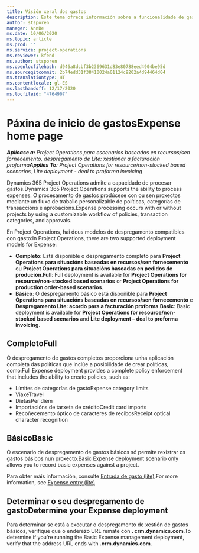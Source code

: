 ```yaml
---
title: Visión xeral dos gastos
description: Este tema ofrece información sobre a funcionalidade de gasto en Project Operations.
author: stsporen
manager: AnnBe
ms.date: 10/06/2020
ms.topic: article
ms.prod: ''
ms.service: project-operations
ms.reviewer: kfend
ms.author: stsporen
ms.openlocfilehash: d946a8dcbf3b2369631d83e80788eed4904be95d
ms.sourcegitcommit: 2b74edd31f38410024a01124c9202a4d94464d04
ms.translationtype: HT
ms.contentlocale: gl-ES
ms.lasthandoff: 12/17/2020
ms.locfileid: "4764907"
---
```

# <a name="expense-home-page"></a><span data-ttu-id="75c63-103">Páxina de inicio de gastos</span><span class="sxs-lookup"><span data-stu-id="75c63-103">Expense home page</span></span>

<span data-ttu-id="75c63-104">_**Aplícase a:** Project Operations para escenarios baseados en recursos/sen fornecemento, despregamento de Lite: xestionar a facturación proforma_</span><span class="sxs-lookup"><span data-stu-id="75c63-104">_**Applies To:** Project Operations for resource/non-stocked based scenarios, Lite deployment - deal to proforma invoicing_</span></span>


<span data-ttu-id="75c63-105">Dynamics 365 Project Operations admite a capacidade de procesar gastos.</span><span class="sxs-lookup"><span data-stu-id="75c63-105">Dynamics 365 Project Operations supports the ability to process expenses.</span></span> <span data-ttu-id="75c63-106">O procesamento de gastos prodúcese con ou sen proxectos mediante un fluxo de traballo personalizable de políticas, categorías de transaccións e aprobacións.</span><span class="sxs-lookup"><span data-stu-id="75c63-106">Expense processing occurs with or without projects by using a customizable workflow of policies, transaction categories, and approvals.</span></span>

<span data-ttu-id="75c63-107">En Project Operations, hai dous modelos de despregamento compatibles con gasto:</span><span class="sxs-lookup"><span data-stu-id="75c63-107">In Project Operations, there are two supported deployment models for Expense:</span></span> 

- <span data-ttu-id="75c63-108">**Completo**: Está dispoñible o despregamento completo para **Project Operations para situacións baseadas en recursos/sen fornecemento** ou **Project Operations para situacións baseadas en pedidos de produción**.</span><span class="sxs-lookup"><span data-stu-id="75c63-108">**Full**: Full deployment is available for **Project Operations for resource/non-stocked based scenarios** or **Project Operations for production order-based scenarios**.</span></span>
- <span data-ttu-id="75c63-109">**Básico**: O despregamento básico está dispoñible para **Project Operations para situacións baseadas en recursos/sen fornecemento** e **Despregamento Lite: acordo para a facturación proforma**.</span><span class="sxs-lookup"><span data-stu-id="75c63-109">**Basic**: Basic deployment is available for **Project Operations for resource/non-stocked based scenarios** and **Lite deployment – deal to proforma invoicing**.</span></span>

## <a name="full"></a><span data-ttu-id="75c63-110">Completo</span><span class="sxs-lookup"><span data-stu-id="75c63-110">Full</span></span> 
<span data-ttu-id="75c63-111">O despregamento de gastos completos proporciona unha aplicación completa das políticas que inclúe a posibilidade de crear políticas, como:</span><span class="sxs-lookup"><span data-stu-id="75c63-111">Full Expense deployment provides a complete policy enforcement that includes the ability to create policies, such as:</span></span>

  - <span data-ttu-id="75c63-112">Límites de categorías de gasto</span><span class="sxs-lookup"><span data-stu-id="75c63-112">Expense category limits</span></span>
  - <span data-ttu-id="75c63-113">Viaxe</span><span class="sxs-lookup"><span data-stu-id="75c63-113">Travel</span></span>
  - <span data-ttu-id="75c63-114">Dietas</span><span class="sxs-lookup"><span data-stu-id="75c63-114">Per diem</span></span>
  - <span data-ttu-id="75c63-115">Importacións de tarxeta de crédito</span><span class="sxs-lookup"><span data-stu-id="75c63-115">Credit card imports</span></span>
  - <span data-ttu-id="75c63-116">Recoñecemento óptico de caracteres de recibos</span><span class="sxs-lookup"><span data-stu-id="75c63-116">Receipt optical character recognition</span></span>

## <a name="basic"></a><span data-ttu-id="75c63-117">Básico</span><span class="sxs-lookup"><span data-stu-id="75c63-117">Basic</span></span> 
<span data-ttu-id="75c63-118">O escenario de despregamento de gastos básicos só permite rexistrar os gastos básicos nun proxecto.</span><span class="sxs-lookup"><span data-stu-id="75c63-118">Basic Expense deployment scenario only allows you to record basic expenses against a project.</span></span> 

<span data-ttu-id="75c63-119">Para obter máis información, consulte [Entrada de gasto (lite)](basic-expense.md).</span><span class="sxs-lookup"><span data-stu-id="75c63-119">For more information, see [Expense entry (lite)](basic-expense.md)</span></span>

## <a name="determine-your-expense-deployment"></a><span data-ttu-id="75c63-120">Determinar o seu despregamento de gasto</span><span class="sxs-lookup"><span data-stu-id="75c63-120">Determine your Expense deployment</span></span>
<span data-ttu-id="75c63-121">Para determinar se está a executar o despregamento de xestión de gastos básicos, verifique que o enderezo URL remate con **. crm.dynamics.com**.</span><span class="sxs-lookup"><span data-stu-id="75c63-121">To determine if you're running the Basic Expense management deployment, verify that the address URL ends with **.crm.dynamics.com**.</span></span> 
